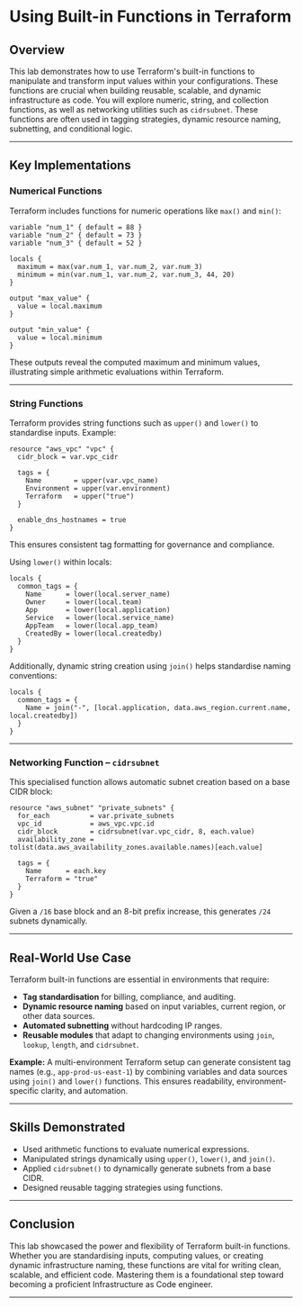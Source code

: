 # Using Built-in Functions in Terraform

## Overview

This lab demonstrates how to use Terraform's built-in functions to manipulate and transform input values within your configurations. These functions are crucial when building reusable, scalable, and dynamic infrastructure as code. You will explore numeric, string, and collection functions, as well as networking utilities such as `cidrsubnet`. These functions are often used in tagging strategies, dynamic resource naming, subnetting, and conditional logic.

---

## Key Implementations

### Numerical Functions

Terraform includes functions for numeric operations like `max()` and `min()`:

```hcl
variable "num_1" { default = 88 }
variable "num_2" { default = 73 }
variable "num_3" { default = 52 }

locals {
  maximum = max(var.num_1, var.num_2, var.num_3)
  minimum = min(var.num_1, var.num_2, var.num_3, 44, 20)
}

output "max_value" {
  value = local.maximum
}

output "min_value" {
  value = local.minimum
}
```

These outputs reveal the computed maximum and minimum values, illustrating simple arithmetic evaluations within Terraform.

---

### String Functions

Terraform provides string functions such as `upper()` and `lower()` to standardise inputs. Example:

```hcl
resource "aws_vpc" "vpc" {
  cidr_block = var.vpc_cidr

  tags = {
    Name        = upper(var.vpc_name)
    Environment = upper(var.environment)
    Terraform   = upper("true")
  }

  enable_dns_hostnames = true
}
```

This ensures consistent tag formatting for governance and compliance.

Using `lower()` within locals:

```hcl
locals {
  common_tags = {
    Name      = lower(local.server_name)
    Owner     = lower(local.team)
    App       = lower(local.application)
    Service   = lower(local.service_name)
    AppTeam   = lower(local.app_team)
    CreatedBy = lower(local.createdby)
  }
}
```

Additionally, dynamic string creation using `join()` helps standardise naming conventions:

```hcl
locals {
  common_tags = {
    Name = join("-", [local.application, data.aws_region.current.name, local.createdby])
  }
}
```

---

### Networking Function – `cidrsubnet`

This specialised function allows automatic subnet creation based on a base CIDR block:

```hcl
resource "aws_subnet" "private_subnets" {
  for_each          = var.private_subnets
  vpc_id            = aws_vpc.vpc.id
  cidr_block        = cidrsubnet(var.vpc_cidr, 8, each.value)
  availability_zone = tolist(data.aws_availability_zones.available.names)[each.value]

  tags = {
    Name      = each.key
    Terraform = "true"
  }
}
```

Given a `/16` base block and an 8-bit prefix increase, this generates `/24` subnets dynamically.

---

## Real-World Use Case

Terraform built-in functions are essential in environments that require:

- **Tag standardisation** for billing, compliance, and auditing.
- **Dynamic resource naming** based on input variables, current region, or other data sources.
- **Automated subnetting** without hardcoding IP ranges.
- **Reusable modules** that adapt to changing environments using `join`, `lookup`, `length`, and `cidrsubnet`.

**Example:** A multi-environment Terraform setup can generate consistent tag names (e.g., `app-prod-us-east-1`) by combining variables and data sources using `join()` and `lower()` functions. This ensures readability, environment-specific clarity, and automation.

---

## Skills Demonstrated

- Used arithmetic functions to evaluate numerical expressions.
- Manipulated strings dynamically using `upper()`, `lower()`, and `join()`.
- Applied `cidrsubnet()` to dynamically generate subnets from a base CIDR.
- Designed reusable tagging strategies using functions.

---

## Conclusion

This lab showcased the power and flexibility of Terraform built-in functions. Whether you are standardising inputs, computing values, or creating dynamic infrastructure naming, these functions are vital for writing clean, scalable, and efficient code. Mastering them is a foundational step toward becoming a proficient Infrastructure as Code engineer.

---
